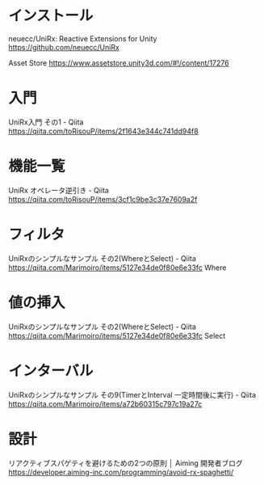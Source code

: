 # インストール

neuecc/UniRx: Reactive Extensions for Unity https://github.com/neuecc/UniRx

Asset Store https://www.assetstore.unity3d.com/#!/content/17276

# 入門

UniRx入門 その1 - Qiita https://qiita.com/toRisouP/items/2f1643e344c741dd94f8

# 機能一覧

UniRx オペレータ逆引き - Qiita https://qiita.com/toRisouP/items/3cf1c9be3c37e7609a2f

# フィルタ

UniRxのシンプルなサンプル その2(WhereとSelect) - Qiita https://qiita.com/Marimoiro/items/5127e34de0f80e6e33fc
Where

# 値の挿入

UniRxのシンプルなサンプル その2(WhereとSelect) - Qiita https://qiita.com/Marimoiro/items/5127e34de0f80e6e33fc
Select

# インターバル

UniRxのシンプルなサンプル その9(TimerとInterval 一定時間後に実行) - Qiita https://qiita.com/Marimoiro/items/a72b60315c797c19a27c

# 設計

リアクティブスパゲティを避けるための2つの原則 │ Aiming 開発者ブログ https://developer.aiming-inc.com/programming/avoid-rx-spaghetti/
